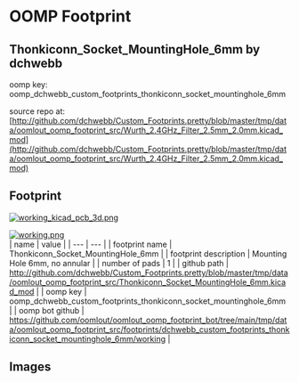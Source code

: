 # OOMP Footprint  
## Thonkiconn_Socket_MountingHole_6mm  by dchwebb  
  
oomp key: oomp_dchwebb_custom_footprints_thonkiconn_socket_mountinghole_6mm  
  
source repo at: [http://github.com/dchwebb/Custom_Footprints.pretty/blob/master/tmp/data/oomlout_oomp_footprint_src/Wurth_2.4GHz_Filter_2.5mm_2.0mm.kicad_mod](http://github.com/dchwebb/Custom_Footprints.pretty/blob/master/tmp/data/oomlout_oomp_footprint_src/Wurth_2.4GHz_Filter_2.5mm_2.0mm.kicad_mod)  
## Footprint  
  
[![working_kicad_pcb_3d.png](working_kicad_pcb_3d_600.png)](working_kicad_pcb_3d.png)  
  
[![working.png](working_600.png)](working.png)  
| name | value | 
| --- | --- | 
| footprint name | Thonkiconn_Socket_MountingHole_6mm | 
| footprint description | Mounting Hole 6mm, no annular | 
| number of pads | 1 | 
| github path | http://github.com/dchwebb/Custom_Footprints.pretty/blob/master/tmp/data/oomlout_oomp_footprint_src/Thonkiconn_Socket_MountingHole_6mm.kicad_mod | 
| oomp key | oomp_dchwebb_custom_footprints_thonkiconn_socket_mountinghole_6mm | 
| oomp bot github | https://github.com/oomlout/oomlout_oomp_footprint_bot/tree/main/tmp/data/oomlout_oomp_footprint_src/footprints/dchwebb_custom_footprints_thonkiconn_socket_mountinghole_6mm/working | 
## Images  
